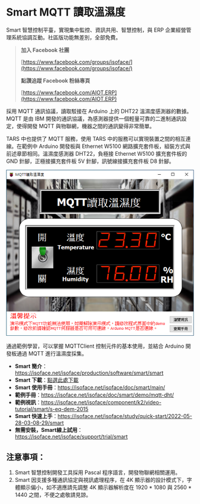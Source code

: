 # Smart MQTT 讀取溫濕度

Smart 智慧控制平臺，實現集中監控、資訊共用、智慧控制，與 ERP 企業經營管理系統協調互動。社區版功能無差別，全部免費。

> **加入 Facebook 社團**
>
> [https://www.facebook.com/groups/isoface/](https://www.facebook.com/groups/isoface/)
> 
> **點讚追蹤 Facebook 粉絲專頁**
> 
> [https://www.facebook.com/AIOT.ERP](https://www.facebook.com/AIOT.ERP)

採用 MQTT 通訊協議，讀取駁接在 Arduino 上的 DHT22 溫濕度感測器的數據。MQTT 是由 IBM 開發的通訊協議，為感測器提供一個輕量可靠的二進制通訊設定，使得開發 MQTT 與物聯網，機器之間的通訊變得非常簡單。

TARS 中也提供了 MQTT 服務，使用 TARS 中的服務可以實現裝置之間的相互連線。在範例中 Arduino 開發板與 Ethernet W5100 網路擴充套件板，組裝方式與前述章節相同。溫濕度感測器 DHT22，負極接 Ethernet W5100 擴充套件板的 GND 針腳，正極接擴充套件板 5V 針腳，訊號線接擴充套件板 D8 針腳。

![](images/20220924165455.png)

通過範例學習，可以掌握 MQTTClient 控制元件的基本使用，並結合 Arduino 開發板通過 MQTT 進行溫濕度採集。

* **Smart 簡介**：https://isoface.net/isoface/production/software/smart/smart
* **Smart 下載**：[點選此處下載](https://github.com/isoface-iot/Smart/releases/latest)
* **Smart 使用手冊**：https://isoface.net/isoface/doc/smart/main/
* **範例手冊**：https://isoface.net/isoface/doc/smart/demo/mqtt-dht/
* **範例視訊**：https://isoface.net/isoface/component/k2/video-tutorial/smart/s-eq-dem-2015
* **Smart 快速上手**：https://isoface.net/isoface/study/quick-start/2022-05-28-03-08-29/smart
* **無需安裝，Smart線上試用**：https://isoface.net/isoface/support/trial/smart

## 注意事項：
1. Smart 智慧控制開發工具採用 Pascal 程序語言，開發物聯網相關運用。
2. Smart 因支援多種通訊協定與視訊處理程序，在 4K 顯示器的設計模式下，字體顯示偏小，如不適應請先調整 4K 顯示器解析度在 1920 * 1080 與 2560 * 1440 之間，不便之處敬請見諒。